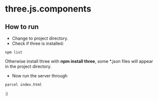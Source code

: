 # three.js.components

## How to run ##

- Change to project directory.
- Check if three is installed:

```
npm list
```

Otherwise install three with **npm install three**, some *.json files will appear in the project directory.

- Now run the server through

```
parcel index.html
```

:)
